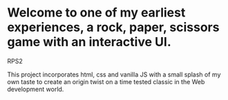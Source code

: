 # Welcome to one of my earliest experiences, a rock, paper, scissors game with an interactive UI.
RPS2

This project incorporates html, css and vanilla JS
with a small splash of my own taste to create an
origin twist on a time tested classic in the 
Web development world.
